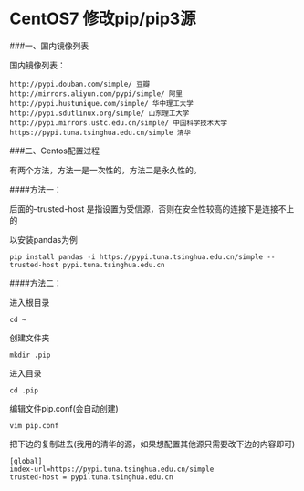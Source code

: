 # CentOS7 修改pip/pip3源

###一、国内镜像列表

国内镜像列表：

```
http://pypi.douban.com/simple/ 豆瓣
http://mirrors.aliyun.com/pypi/simple/ 阿里
http://pypi.hustunique.com/simple/ 华中理工大学
http://pypi.sdutlinux.org/simple/ 山东理工大学
http://pypi.mirrors.ustc.edu.cn/simple/ 中国科学技术大学
https://pypi.tuna.tsinghua.edu.cn/simple 清华
```




###二、Centos配置过程

有两个方法，方法一是一次性的，方法二是永久性的。

####方法一：

后面的–trusted-host 是指设置为受信源，否则在安全性较高的连接下是连接不上的

以安装pandas为例

```
pip install pandas -i https://pypi.tuna.tsinghua.edu.cn/simple --trusted-host pypi.tuna.tsinghua.edu.cn
```



####方法二：

进入根目录

```
cd ~
```

创建文件夹

```
mkdir .pip
```

进入目录

```
cd .pip
```

编辑文件pip.conf(会自动创建)

```
vim pip.conf
```

把下边的复制进去(我用的清华的源，如果想配置其他源只需要改下边的内容即可)

```
[global]
index-url=https://pypi.tuna.tsinghua.edu.cn/simple
trusted-host = pypi.tuna.tsinghua.edu.cn
```

